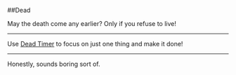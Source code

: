 ##Dead

May the death come any earlier?
Only if you refuse to live!

---

Use [Dead Timer](http://dead.sinaapp.com) to focus on just one thing and make it done!

---

Honestly, sounds boring sort of.